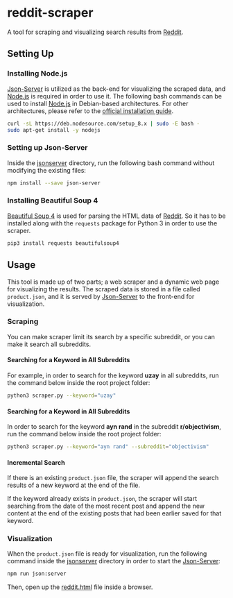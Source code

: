# reddit-scraper
A tool for scraping and visualizing search results from [Reddit](https://www.reddit.com).

## Setting Up
### Installing Node.js
[Json-Server](https://github.com/typicode/json-server) is utilized as the back-end for visualizing the scraped data, and [Node.js](https://nodejs.org/en/) is required in order to use it.
The following bash commands can be used to install [Node.js](https://nodejs.org/en/) in Debian-based architectures.
For other architectures, please refer to the [official installation guide](https://nodejs.org/en/download/package-manager/).
``` sh
curl -sL https://deb.nodesource.com/setup_8.x | sudo -E bash -
sudo apt-get install -y nodejs
```

### Setting up Json-Server
Inside the [jsonserver](https://github.com/utkuufuk/reddit-scraper/tree/master/jsonserver) directory, run the following bash command without modifying the existing files:
``` sh
npm install --save json-server
```

### Installing Beautiful Soup 4
[Beautiful Soup 4](https://www.crummy.com/software/BeautifulSoup/bs4/doc/#) is used for parsing the HTML data of [Reddit](https://www.reddit.com). So it has to be installed along with the `requests` package for Python 3 in order to use the scraper.
``` sh
pip3 install requests beautifulsoup4
```

## Usage
This tool is made up of two parts; a web scraper and a dynamic web page for visualizing the results.
The scraped data is stored in a file called `product.json`, and it is served by [Json-Server](https://github.com/typicode/json-server) to the front-end for visualization.

### Scraping
You can make scraper limit its search by a specific subreddit, or you can make it search all subreddits.

#### Searching for a Keyword in All Subreddits
For example, in order to search for the keyword **uzay** in all subreddits, run the command below inside the root project folder:
``` sh
python3 scraper.py --keyword="uzay"
```

#### Searching for a Keyword in All Subreddits
In order to search for the keyword **ayn rand** in the subreddit **r/objectivism**, run the command below inside the root project folder:
``` sh
python3 scraper.py --keyword="ayn rand" --subreddit="objectivism"
```

#### Incremental Search
If there is an existing `product.json` file, the scraper will append the search results of a new keyword at the end of the file.

If the keyword already exists in `product.json`, the scraper will start searching from the date of the most recent post and append the new content at the end of the existing posts that had been earlier saved for that keyword.

### Visualization
When the `product.json` file is ready for visualization, run the following command inside the [jsonserver](https://github.com/utkuufuk/reddit-scraper/tree/master/jsonserver) directory in order to start the [Json-Server](https://github.com/typicode/json-server):
``` sh
npm run json:server
```

Then, open up the [reddit.html](https://github.com/utkuufuk/reddit-scraper/blob/master/reddit.html) file inside a browser.
